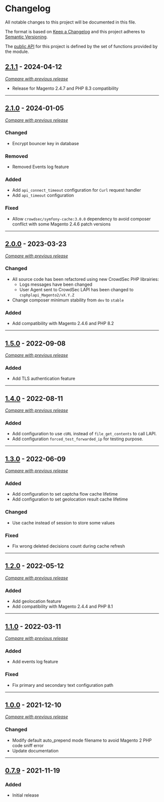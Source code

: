 # Changelog
All notable changes to this project will be documented in this file.

The format is based on [Keep a Changelog](https://keepachangelog.com/en)
and this project adheres to [Semantic Versioning](https://semver.org/spec/v2.0.0.html).

The [public API](https://semver.org/spec/v2.0.0.html#spec-item-1) for this project is defined by the set of
functions provided by the module.



## [2.1.1](https://github.com/crowdsecurity/cs-magento-bouncer/releases/tag/v2.1.1) - 2024-04-12
[_Compare with previous release_](https://github.com/crowdsecurity/cs-magento-bouncer/compare/v2.1.0...v2.1.1)


- Release for Magento 2.4.7 and PHP 8.3 compatibility


---

## [2.1.0](https://github.com/crowdsecurity/cs-magento-bouncer/releases/tag/v2.1.0) - 2024-01-05
[_Compare with previous release_](https://github.com/crowdsecurity/cs-magento-bouncer/compare/v2.0.0...v2.1.0)


### Changed

- Encrypt bouncer key in database

### Removed

- Removed Events log feature

### Added

- Add `api_connect_timeout` configuration for `Curl` request handler
- Add `api_timeout` configuration

### Fixed

- Allow `crowdsec/symfony-cache:3.0.0` dependency to avoid composer conflict with some Magento 2.4.6 patch versions

---


## [2.0.0](https://github.com/crowdsecurity/cs-magento-bouncer/releases/tag/v2.0.0) - 2023-03-23
[_Compare with previous release_](https://github.com/crowdsecurity/cs-magento-bouncer/compare/v1.5.0...v2.0.0)

### Changed

- All source code has been refactored using new CrowdSec PHP librairies:
    - Logs messages have been changed
    - User Agent sent to CrowdSec LAPI has been changed to `csphplapi_Magento2/vX.Y.Z`
- Change composer minimum stability from `dev` to `stable`

### Added

- Add compatibility with Magento 2.4.6 and PHP 8.2

---


## [1.5.0](https://github.com/crowdsecurity/cs-magento-bouncer/releases/tag/v1.5.0) - 2022-09-08
[_Compare with previous release_](https://github.com/crowdsecurity/cs-magento-bouncer/compare/v1.4.0...v1.5.0)
### Added
- Add TLS authentication feature
---

## [1.4.0](https://github.com/crowdsecurity/cs-magento-bouncer/releases/tag/v1.4.0) - 2022-08-11
[_Compare with previous release_](https://github.com/crowdsecurity/cs-magento-bouncer/compare/v1.3.0...v1.4.0)
### Added
- Add configuration to use `cURL` instead of `file_get_contents` to call LAPI.
- Add configuration `forced_test_forwarded_ip` for testing purpose.
---
## [1.3.0](https://github.com/crowdsecurity/cs-magento-bouncer/releases/tag/v1.3.0) - 2022-06-09
[_Compare with previous release_](https://github.com/crowdsecurity/cs-magento-bouncer/compare/v1.2.0...v1.3.0)
### Added
- Add configuration to set captcha flow cache lifetime
- Add configuration to set geolocation result cache lifetime
### Changed
- Use cache instead of session to store some values
### Fixed
- Fix wrong deleted decisions count during cache refresh
---
## [1.2.0](https://github.com/crowdsecurity/cs-magento-bouncer/releases/tag/v1.2.0) - 2022-05-12
[_Compare with previous release_](https://github.com/crowdsecurity/cs-magento-bouncer/compare/v1.1.0...v1.2.0)
### Added
- Add geolocation feature
- Add compatibility with Magento 2.4.4 and PHP 8.1

---
## [1.1.0](https://github.com/crowdsecurity/cs-magento-bouncer/releases/tag/v1.1.0) - 2022-03-11
[_Compare with previous release_](https://github.com/crowdsecurity/cs-magento-bouncer/compare/v1.0.0...v1.1.0)
### Added
- Add events log feature
### Fixed
- Fix primary and secondary text configuration path
---
## [1.0.0](https://github.com/crowdsecurity/cs-magento-bouncer/releases/tag/v1.0.0) - 2021-12-10
[_Compare with previous release_](https://github.com/crowdsecurity/cs-magento-bouncer/compare/v0.7.9...v1.0.0)
### Changed
- Modify default auto_prepend mode filename to avoid Magento 2 PHP code sniff error
- Update documentation
---
## [0.7.9](https://github.com/crowdsecurity/cs-magento-bouncer/releases/tag/v0.7.9) - 2021-11-19

### Added
- Initial release
